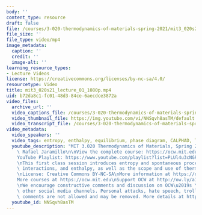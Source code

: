 ```yaml
---
body: ''
content_type: resource
draft: false
file: /courses/3-020-thermodynamics-of-materials-spring-2021/mit3_020s21_lecture_01_1080p_360p_16_9.mp4
file_size: ''
file_type: video/mp4
image_metadata:
  caption: ''
  credit: ''
  image-alt: ''
learning_resource_types:
- Lecture Videos
license: https://creativecommons.org/licenses/by-nc-sa/4.0/
resourcetype: Video
title: mit3_020s21_lecture_01_1080p.mp4
uid: b72da8c1-fc01-48d3-84ce-6aecdce3872a
video_files:
  archive_url: ''
  video_captions_file: /courses/3-020-thermodynamics-of-materials-spring-2021/168-p9iBH1bXwpDpDf9u1hZDR3RkOMj1u_transcript.webvtt
  video_thumbnail_file: https://img.youtube.com/vi/NNSqvh8asTM/default.jpg
  video_transcript_file: /courses/3-020-thermodynamics-of-materials-spring-2021/168-p9iBH1bXwpDpDf9u1hZDR3RkOMj1u_transcript.pdf
video_metadata:
  video_speakers: ''
  video_tags: entropy, enthalpy, equilibrium, phase diagram, CALPHAD, Thermocalc
  youtube_description: "MIT 3.020 Thermodynamics of Materials, Spring 2021\nInstructor:\
    \ Rafael Jaramillo\n\nView the complete course: https://ocw.mit.edu/sites/3020-thermodynamics-of-materials/\n\
    YouTube Playlist: https://www.youtube.com/playlist?list=PLUl4u3cNGP61g-yRbJz4ghFPJLiok1HxX\n\
    \nThis first class session introduces entropy and spontaneous processes, molecular\
    \ interactions, and enthalpy, as well as the scope and use of thermodynamics.\n\
    \nLicense: Creative Commons BY-NC-SA\nMore information at https://ocw.mit.edu/terms\n\
    More courses at https://ocw.mit.edu\nSupport OCW at http://ow.ly/a1If50zVRlQ\n\
    \nWe encourage constructive comments and discussion on OCW\u2019s YouTube and\
    \ other social media channels. Personal attacks, hate speech, trolling, and inappropriate\
    \ comments are not allowed and may be removed. More details at https://ocw.mit.edu/comments."
  youtube_id: NNSqvh8asTM
---
```

